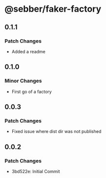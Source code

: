 # @sebber/faker-factory

## 0.1.1

### Patch Changes

- Added a readme

## 0.1.0

### Minor Changes

- First go of a factory

## 0.0.3

### Patch Changes

- Fixed issue where dist dir was not published

## 0.0.2

### Patch Changes

- 3bd522e: Initial Commit
